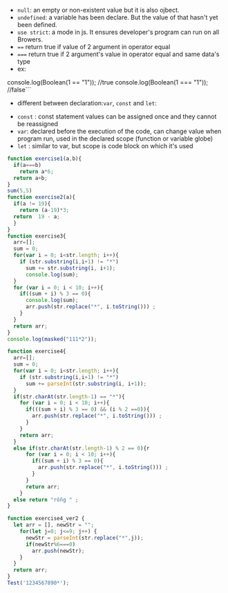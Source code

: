 * `null`: an empty or non-existent value but it is also ojbect.
* `undefined`: a variable has been declare. But the value of that hasn't yet been defined.
* `use strict`: a mode in js. It ensures developer's program can run on all Browers.
* `==` return true if value of 2 argument in operator equal
* `===` return true if 2 argument's value in operator equal and same data's type
* ex:

console.log(Boolean(1 == "1")); //true
console.log(Boolean(1 === "1")); //false```

* different between declaration:`var`, `const` and `let`:

- `const` : const statement values can be assigned once and they cannot be reassigned
- `var`: declared before the execution of the code, can change value when program run, used in the declared scope (function or variable globe)
- `let` : similar to var, but scope is code block on which it's used
```js
function exercise1(a,b){
  if(a===b)
    return a*6;
  return a+b;
}
sum(5,5)
function exercise2(a){
  if(a != 19){
    return (a-19)*3;
  return  19 - a;
  }
}
function exercise3{
  arr=[];
  sum = 0;
  for(var i = 0; i<str.length; i++){
    if (str.substring(i,i+1) != "*")
      sum += str.substring(i, i+1);
      console.log(sum);
  }
  for (var i = 0; i < 10; i++){
    if((sum + i) % 3 == 0){
      console.log(sum);
      arr.push(str.replace("*", i.toString())) ;
    }
  }
  return arr;
}
console.log(masked("111*2"));

function exercise4{
  arr=[];
  sum = 0;
  for(var i = 0; i<str.length; i++){
    if (str.substring(i,i+1) != "*")
      sum += parseInt(str.substring(i, i+1));
  }
  if(str.charAt(str.length-1) == "*"){
    for (var i = 0; i < 10; i++){
      if(((sum + i) % 3 == 0) && (i % 2 ==0)){
        arr.push(str.replace("*", i.toString())) ;
      }
    }
    return arr;
  }
  else if(str.charAt(str.length-1) % 2 == 0){r
      for (var i = 0; i < 10; i++){
        if((sum + i) % 3 == 0){
          arr.push(str.replace("*", i.toString())) ;
        }
      }
      return arr;
    }
  else return "rỗng " ;
}

function exercise4_ver2 {
  let arr = [], newStr = "";
    for(let j=0; j<=9; j++) {
      newStr = parseInt(str.replace("*",j));
      if(newStr%6===0)
        arr.push(newStr);
    }
  }
  return arr;
}
Test('1234567890*');
```